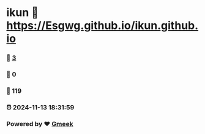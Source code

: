 # ikun :link: https://Esgwg.github.io/ikun.github.io 
### :page_facing_up: [3](https://Esgwg.github.io/ikun.github.io/tag.html) 
### :speech_balloon: 0 
### :hibiscus: 119 
### :alarm_clock: 2024-11-13 18:31:59 
### Powered by :heart: [Gmeek](https://github.com/Meekdai/Gmeek)

